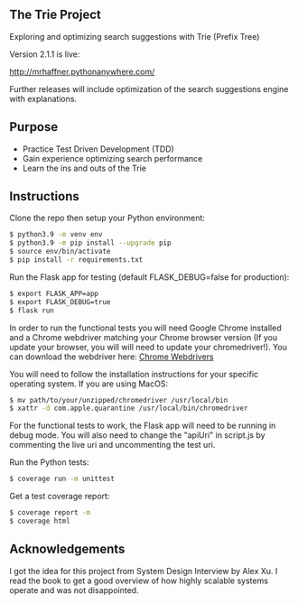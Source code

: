 ## The Trie Project

Exploring and optimizing search suggestions with Trie (Prefix Tree)

Version 2.1.1 is live:

http://mrhaffner.pythonanywhere.com/

Further releases will include optimization of the search suggestions engine with explanations.

## Purpose

- Practice Test Driven Development (TDD)
- Gain experience optimizing search performance
- Learn the ins and outs of the Trie

## Instructions

Clone the repo then setup your Python environment:

```sh
$ python3.9 -m venv env
$ python3.9 -m pip install --upgrade pip
$ source env/bin/activate
$ pip install -r requirements.txt
```

Run the Flask app for testing (default FLASK_DEBUG=false for production):

```sh
$ export FLASK_APP=app
$ export FLASK_DEBUG=true
$ flask run
```

In order to run the functional tests you will need Google Chrome installed and a Chrome webdriver matching your Chrome browser version (If you update your browser, you will will need to update your chromedriver!). You can download the webdriver here:
[Chrome Webdrivers](https://chromedriver.chromium.org/downloads)

You will need to follow the installation instructions for your specific operating system. If you are using MacOS:

```sh
$ mv path/to/your/unzipped/chromedriver /usr/local/bin
$ xattr -d com.apple.quarantine /usr/local/bin/chromedriver
```

For the functional tests to work, the Flask app will need to be running in debug mode. You will also need to change the "apiUri" in script.js by commenting the live uri and uncommenting the test uri.

Run the Python tests:

```sh
$ coverage run -m unittest
```

Get a test coverage report:

```sh
$ coverage report -m
$ coverage html
```

## Acknowledgements

I got the idea for this project from System Design Interview by Alex Xu. I read the book to get a good overview of how highly scalable systems operate and was not disappointed.
